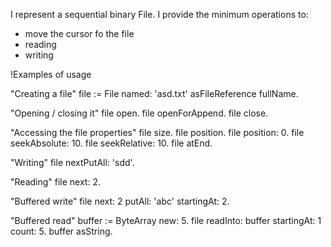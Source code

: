 I represent a sequential binary File. I provide the minimum operations to:

- move the cursor fo the file
- reading
- writing

!Examples of usage

"Creating a file"
file := File named: 'asd.txt' asFileReference fullName.

"Opening / closing it"
file open.
file openForAppend.
file close.

"Accessing the file properties"
file size.
file position.
file position: 0.
file seekAbsolute: 10.
file seekRelative: 10.
file atEnd.

"Writing"
file nextPutAll: 'sdd'.

"Reading"
file next: 2.

"Buffered write"
file next: 2 putAll: 'abc' startingAt: 2.

"Buffered read"
buffer := ByteArray new: 5.
file readInto: buffer startingAt: 1 count: 5.
buffer asString.